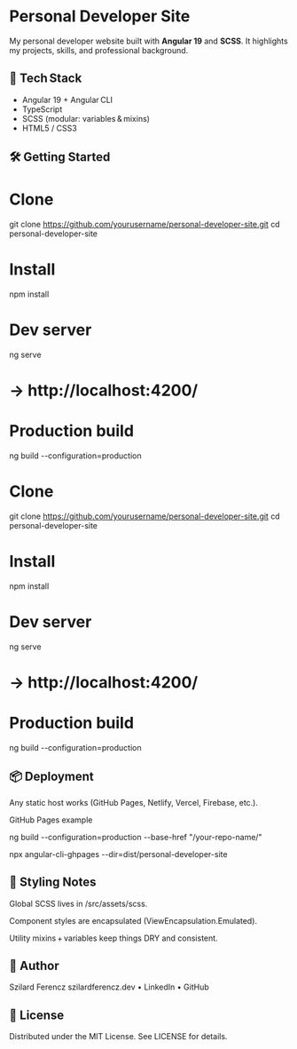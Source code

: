 # Personal Developer Site

My personal developer website built with **Angular 19** and **SCSS**. It highlights my projects, skills, and professional background.

## 🚀 Tech Stack
- Angular 19 + Angular CLI  
- TypeScript  
- SCSS (modular: variables & mixins)  
- HTML5 / CSS3  


## 🛠️ Getting Started
# Clone
git clone https://github.com/yourusername/personal-developer-site.git
cd personal-developer-site

# Install
npm install

# Dev server
ng serve
# → http://localhost:4200/

# Production build
ng build --configuration=production

# Clone
git clone https://github.com/yourusername/personal-developer-site.git
cd personal-developer-site

# Install
npm install

# Dev server
ng serve
# → http://localhost:4200/

# Production build
ng build --configuration=production

## 📦 Deployment
Any static host works (GitHub Pages, Netlify, Vercel, Firebase, etc.).

GitHub Pages example

ng build --configuration=production --base-href "/your-repo-name/"

npx angular-cli-ghpages --dir=dist/personal-developer-site

## 🎨 Styling Notes
Global SCSS lives in /src/assets/scss.

Component styles are encapsulated (ViewEncapsulation.Emulated).

Utility mixins + variables keep things DRY and consistent.

## 👤 Author
Szilard Ferencz
szilardferencz.dev • LinkedIn • GitHub

## 📄 License
Distributed under the MIT License. See LICENSE for details.